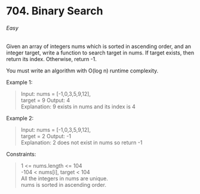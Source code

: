 # 704. Binary Search
###### Easy

Given an array of integers nums which is sorted in ascending order, and an integer target, write a function to search target in nums. If target exists, then return its index. Otherwise, return -1.

You must write an algorithm with O(log n) runtime complexity.

Example 1:

> Input: nums = [-1,0,3,5,9,12],  
> target = 9 Output: 4  
> Explanation: 9 exists in nums and its index is 4

Example 2:

> Input: nums = [-1,0,3,5,9,12],  
> target = 2 Output: -1  
> Explanation: 2 does not exist in nums so return -1


Constraints:

> 1 <= nums.length <= 104  
> -104 < nums[i], target < 104  
> All the integers in nums are unique.  
> nums is sorted in ascending order.